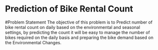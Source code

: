 # Prediction of Bike Rental Count
#Problem Statement
The objective of this problem is to Predict number of bike rental count on daily based on the environmental and seasonal settings,
by predicting the count it will be easy to manage the number of bikes required on the daily basis and preparing the bike demand based on the Environmental Changes.
